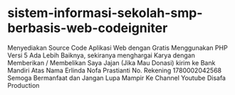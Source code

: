 # sistem-informasi-sekolah-smp-berbasis-web-codeigniter
Menyediakan Source Code Aplikasi Web dengan Gratis
Menggunakan PHP Versi 5
Ada Lebih Baiknya, sekiranya menghargai Karya dengan Memberikan / Membelikan Saya Jajan (Jika Mau Donasi) kirim ke Bank Mandiri Atas Nama Erlinda Nofa Prastianti No. Rekening 1780002042568
Semoga Bermanfaat dan Jangan Lupa Mampir Ke Channel Youtube Disafa Production

